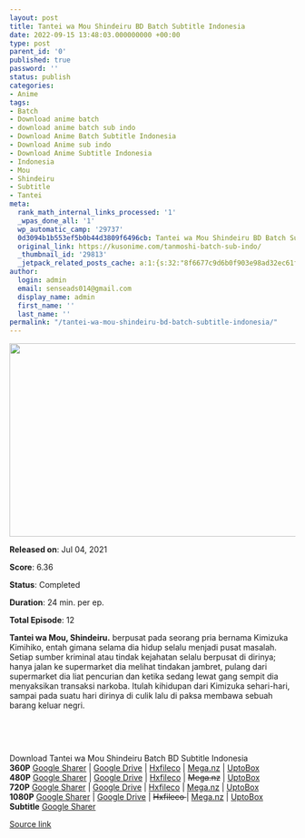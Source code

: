 ```yaml
---
layout: post
title: Tantei wa Mou Shindeiru BD Batch Subtitle Indonesia
date: 2022-09-15 13:48:03.000000000 +00:00
type: post
parent_id: '0'
published: true
password: ''
status: publish
categories:
- Anime
tags:
- Batch
- Download anime batch
- download anime batch sub indo
- Download Anime Batch Subtitle Indonesia
- Download Anime sub indo
- Download Anime Subtitle Indonesia
- Indonesia
- Mou
- Shindeiru
- Subtitle
- Tantei
meta:
  rank_math_internal_links_processed: '1'
  _wpas_done_all: '1'
  wp_automatic_camp: '29737'
  0d3094b1b553ef5b0b44d3809f6496cb: Tantei wa Mou Shindeiru BD Batch Subtitle Indonesia
  original_link: https://kusonime.com/tanmoshi-batch-sub-indo/
  _thumbnail_id: '29813'
  _jetpack_related_posts_cache: a:1:{s:32:"8f6677c9d6b0f903e98ad32ec61f8deb";a:2:{s:7:"expires";i:1663292914;s:7:"payload";a:3:{i:0;a:1:{s:2:"id";i:29778;}i:1;a:1:{s:2:"id";i:29776;}i:2;a:1:{s:2:"id";i:29752;}}}}
author:
  login: admin
  email: senseads014@gmail.com
  display_name: admin
  first_name: ''
  last_name: ''
permalink: "/tantei-wa-mou-shindeiru-bd-batch-subtitle-indonesia/"
---
```

<p><img width="631" height="340" src="{{ site.baseurl }}/assets/2022/09/Tantei-wa-Mou-Shindeiru-631x340.jpg" class="attachment-thumb-large size-thumb-large wp-post-image" alt="" loading="lazy" title="Tantei wa Mou Shindeiru BD Batch Subtitle Indonesia" srcset="https://kusonime.com/wp-content/uploads/2021/08/Tantei-wa-Mou-Shindeiru-631x340.jpg 631w, https://kusonime.com/wp-content/uploads/2021/08/Tantei-wa-Mou-Shindeiru-300x162.jpg 300w, https://kusonime.com/wp-content/uploads/2021/08/Tantei-wa-Mou-Shindeiru-768x414.jpg 768w, https://kusonime.com/wp-content/uploads/2021/08/Tantei-wa-Mou-Shindeiru-520x280.jpg 520w, https://kusonime.com/wp-content/uploads/2021/08/Tantei-wa-Mou-Shindeiru.jpg 1000w" sizes="(max-width: 631px) 100vw, 631px" />
<p><b>Released on</b>: Jul 04, 2021</p>
<p>
<p><b>Score</b>: 6.36</p>
<p>
<p><b>Status</b>: Completed</p>
<p>
<p><b>Duration</b>: 24 min. per ep.</p>
<p>
<p><b>Total Episode</b>: 12</p>
<p>
<p><strong>Tantei wa Mou, Shindeiru.</strong> berpusat pada seorang pria bernama Kimizuka Kimihiko, entah gimana selama dia hidup selalu menjadi pusat masalah. Setiap sumber kriminal atau tindak kejahatan selalu berpusat di dirinya; hanya jalan ke supermarket dia melihat tindakan jambret, pulang dari supermarket dia liat pencurian dan ketika sedang lewat gang sempit dia menyaksikan transaksi narkoba. Itulah kihidupan dari Kimizuka sehari-hari, sampai pada suatu hari dirinya di culik lalu di paksa membawa sebuah barang keluar negri.</p>
<p>
<p> </p>
<p>
<p> </p>
<p>
<div class="smokeddl">
<div class="smokettl">Download Tantei wa Mou Shindeiru Batch BD Subtitle Indonesia</div>
<div class="smokeurl"><strong>360P</strong> <a href="https://acefile.co/f/67700872/akz-siesta-sang-detektif-sudah-mati-bd-360p-rar" target="_blank" rel="noopener noreferrer">Google Sharer</a> | <a href="https://drive.google.com/uc?export=download&amp;id=13sk2yu_5oSoujXV2mcP731rcTRx5F6jD" target="_blank" rel="noopener">Google Drive</a> | <a href="https://hxfile.co/tkhv5olafhtw" target="_blank" rel="noopener">Hxfileco</a> | <a href="https://mega.nz/file/4VUG2bQZ#hIybpVwqnY_-kudcz7-1ar0M7_Baej7Z72zTOJzL4XU" target="_blank" rel="noopener">Mega.nz</a> | <a href="https://uptobox.com/l092ugmn3leh" target="_blank" rel="noopener">UptoBox</a></div>
<div class="smokeurl"><strong>480P</strong> <a href="https://acefile.co/f/68015208/akz-siesta-sang-detektif-sudah-mati-bd-480pv2-rar" target="_blank" rel="noopener noreferrer">Google Sharer</a> | <a href="https://drive.google.com/uc?export=download&amp;id=1attAPCGsq0qc66W6EWsKCf2WbKgjTAzg" target="_blank" rel="noopener">Google Drive</a> | <a href="https://hxfile.co/e7vi5uac1svi" target="_blank" rel="noopener">Hxfileco</a> | <del datetime="2022-02-14T23:58:52+00:00">Mega.nz</del> | <a href="https://uptobox.com/8cj7rbld4b6e" target="_blank" rel="noopener">UptoBox</a></div>
<div class="smokeurl"><strong>720P</strong> <a href="https://acefile.co/f/67700879/akz-siesta-sang-detektif-sudah-mati-bd-720p-rar" target="_blank" rel="noopener noreferrer">Google Sharer</a> | <a href="https://drive.google.com/uc?export=download&amp;id=1qso3nPoG3RguH0nPvAD-TwdVeaOervKP" target="_blank" rel="noopener">Google Drive</a> | <a href="https://hxfile.co/vkbtxuc631u6" target="_blank" rel="noopener">Hxfileco</a> | <a href="https://mega.nz/file/YQFQ0LyC#VIYFHW85gYV1_qlyczcLAjYuPG8-mviRw7rNkA6IHRs" target="_blank" rel="noopener">Mega.nz</a> | <a href="https://uptobox.com/4jas7v7dlol5" target="_blank" rel="noopener">UptoBox</a></div>
<div class="smokeurl"><strong>1080P</strong> <a href="https://acefile.co/f/67700881/akz-siesta-sang-detektif-sudah-mati-bd-1080p-rar" target="_blank" rel="noopener noreferrer">Google Sharer</a> | <a href="https://drive.google.com/uc?export=download&amp;id=1tron9x3bj23J0HMfCmtmo8tkyAwTELUu" target="_blank" rel="noopener">Google Drive</a> | <del datetime="2022-02-11T23:37:55+00:00">Hxfileco </del>| <a href="https://mega.nz/file/NNUyTbpD#NpZxSQma5-yGXyWXSYcYDoM8KE_1PVrIyE_wHQpaXGI" target="_blank" rel="noopener">Mega.nz</a> | <a href="https://uptobox.com/rxm34kzei9g1" target="_blank" rel="noopener">UptoBox</a></div>
<div class="smokeurl"><strong>Subtitle</strong> <a href="https://acefile.co/f/67700884/akz-siesta-sang-detektif-sudah-mati-bd-font_subs-rar" target="_blank" rel="noopener noreferrer">Google Sharer</a></div>
</div>
<p><a href="https://kusonime.com/tanmoshi-batch-sub-indo/">Source link </a></p>
